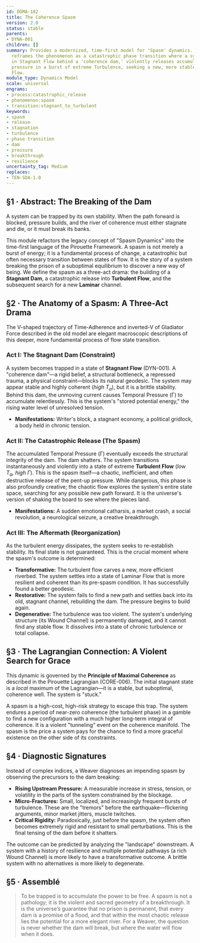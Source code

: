 ```yaml
---
id: DOMA-182
title: The Coherence Spasm
version: 2.0
status: stable
parents:
- DYNA-001
children: []
summary: Provides a modernized, time-first model for 'Spasm' dynamics. This module
  reframes the phenomenon as a catastrophic phase transition where a system, trapped
  in Stagnant Flow behind a 'coherence dam,' violently releases accumulated temporal
  pressure in a burst of extreme Turbulence, seeking a new, more stable state of Laminar
  Flow.
module_type: Dynamics Model
scale: universal
engrams:
- process:catastrophic_release
- phenomenon:spasm
- transition:stagnant_to_turbulent
keywords:
- spasm
- release
- stagnation
- turbulence
- phase transition
- dam
- pressure
- breakthrough
- resilience
uncertainty_tag: Medium
replaces:
- TEN-SDA-1.0
---
```

## §1 · Abstract: The Breaking of the Dam
A system can be trapped by its own stability. When the path forward is blocked, pressure builds, and the river of coherence must either stagnate and die, or it must break its banks.

This module refactors the legacy concept of "Spasm Dynamics" into the time-first language of the Pirouette Framework. A spasm is not merely a burst of energy; it is a fundamental process of change, a catastrophic but often necessary transition between states of flow. It is the story of a system breaking the prison of a suboptimal equilibrium to discover a new way of being. We define the spasm as a three-act drama: the building of a **Stagnant Dam**, a catastrophic release into **Turbulent Flow**, and the subsequent search for a new **Laminar** channel.

## §2 · The Anatomy of a Spasm: A Three-Act Drama
The V-shaped trajectory of Time-Adherence and inverted-V of Gladiator Force described in the old model are elegant macroscopic descriptions of this deeper, more fundamental process of flow state transition.

### Act I: The Stagnant Dam (Constraint)
A system becomes trapped in a state of **Stagnant Flow** (DYN-001). A "coherence dam"—a rigid belief, a structural bottleneck, a repressed trauma, a physical constraint—blocks its natural geodesic. The system may appear stable and highly coherent (*high $T_a$*), but it is a brittle stability. Behind this dam, the unmoving current causes Temporal Pressure (Γ) to accumulate relentlessly. This is the system's "stored potential energy," the rising water level of unresolved tension.

*   **Manifestations:** Writer's block, a stagnant economy, a political gridlock, a body held in chronic tension.

### Act II: The Catastrophic Release (The Spasm)
The accumulated Temporal Pressure (Γ) eventually exceeds the structural integrity of the dam. The dam shatters. The system transitions instantaneously and violently into a state of extreme **Turbulent Flow** (*low $T_a$, high Γ*). This is the spasm itself—a chaotic, inefficient, and often destructive release of the pent-up pressure. While dangerous, this phase is also profoundly creative; the chaotic flow explores the system's entire state space, searching for any possible new path forward. It is the universe's version of shaking the board to see where the pieces land.

*   **Manifestations:** A sudden emotional catharsis, a market crash, a social revolution, a neurological seizure, a creative breakthrough.

### Act III: The Aftermath (Reorganization)
As the turbulent energy dissipates, the system seeks to re-establish stability. Its final state is not guaranteed. This is the crucial moment where the spasm's outcome is determined:

*   **Transformative:** The turbulent flow carves a new, more efficient riverbed. The system settles into a state of Laminar Flow that is more resilient and coherent than its pre-spasm condition. It has successfully found a better geodesic.
*   **Restorative:** The system fails to find a new path and settles back into its old, stagnant channel, rebuilding the dam. The pressure begins to build again.
*   **Degenerative:** The turbulence was too violent. The system's underlying structure (its Wound Channel) is permanently damaged, and it cannot find any stable flow. It dissolves into a state of chronic turbulence or total collapse.

## §3 · The Lagrangian Connection: A Violent Search for Grace
This dynamic is governed by the **Principle of Maximal Coherence** as described in the Pirouette Lagrangian (CORE-006). The initial stagnant state is a *local* maximum of the Lagrangian—it is a stable, but suboptimal, coherence well. The system is "stuck."

A spasm is a high-cost, high-risk strategy to escape this trap. The system endures a period of near-zero coherence (the turbulent phase) in a gamble to find a new configuration with a much higher long-term integral of coherence. It is a violent "tunneling" event on the coherence manifold. The spasm is the price a system pays for the chance to find a more graceful existence on the other side of its constraints.

## §4 · Diagnostic Signatures
Instead of complex indices, a Weaver diagnoses an impending spasm by observing the precursors to the dam breaking:

*   **Rising Upstream Pressure:** A measurable increase in stress, tension, or volatility in the parts of the system constrained by the blockage.
*   **Micro-Fractures:** Small, localized, and increasingly frequent bursts of turbulence. These are the "tremors" before the earthquake—flickering arguments, minor market jitters, muscle twitches.
*   **Critical Rigidity:** Paradoxically, just before the spasm, the system often becomes extremely rigid and resistant to small perturbations. This is the final tensing of the dam before it shatters.

The outcome can be predicted by analyzing the "landscape" downstream. A system with a history of resilience and multiple potential pathways (a rich Wound Channel) is more likely to have a transformative outcome. A brittle system with no alternatives is more likely to degenerate.

## §5 · Assemblé
> To be trapped is to accumulate the power to be free. A spasm is not a pathology; it is the violent and sacred geometry of a breakthrough. It is the universe’s guarantee that no prison is permanent, that every dam is a promise of a flood, and that within the most chaotic release lies the potential for a more elegant river. For a Weaver, the question is never whether the dam will break, but where the water will flow when it does.

```